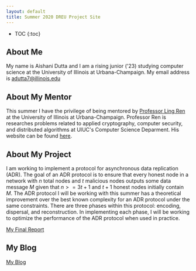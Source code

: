```yaml
---
layout: default
title: Summer 2020 DREU Project Site
---
```


* TOC
{:toc}

## About Me

My name is Aishani Dutta and I am a rising junior ('23) studying computer science at the University of Illinois at Urbana-Champaign. My email address is adutta7@illinois.edu

## About My Mentor

This summer I have the privilege of being mentored by [Professor Ling Ren](https://sites.google.com/view/renling) at the University of Illinois at Urbana-Champaign. Professor Ren is researches problems related to applied cryptography, computer security, and distributed algorithms at UIUC's Computer Science Deparment. His website can be found [here](https://sites.google.com/view/renling).

## About My Project

I am working to implement a protocol for asynchronous data replication (ADR). The goal of an ADR protocol is to ensure that every honest node in a network with $n$ total nodes and $t$ malicious nodes outputs some data message $M$ given that $n >= 3t + 1$ and $t+1$ honest nodes initially contain $M$. The ADR protocol I will be working with this summer has a theoretical improvement over the best known complexity for an ADR protocol under the same constraints. There are three phases within this protocol: encoding, dispersal, and reconstruction. In implementing each phase, I will be working to optimize the performance of the ADR protocol when used in practice.

[My Final Report](files/finalreport.pdf)

## My Blog

[My Blog](blog.html)
